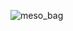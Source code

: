 ![meso_bag](https://github.com/bttlfwtr/bttlfwtr/assets/146924675/8860f3c7-db59-4103-a5d4-2f9cb101268e)
